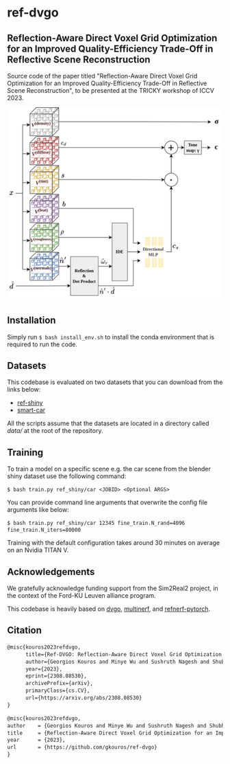 # ref-dvgo
## Reflection-Aware Direct Voxel Grid Optimization for an Improved Quality-Efficiency Trade-Off in Reflective Scene Reconstruction
Source code of the paper titled "Reflection-Aware Direct Voxel Grid Optimization for an Improved Quality-Efficiency Trade-Off in Reflective Scene Reconstruction", to be presented at the TRICKY workshop of ICCV 2023.

![media/architecture.png](media/architecture.png)

## Installation
Simply run `$ bash install_env.sh`  to install the conda environment that is required to run the code.

## Datasets
This codebase is evaluated on two datasets that you can download from the links below:
- [ref-shiny](https://storage.googleapis.com/gresearch/refraw360/ref.zip)
- [smart-car](https://drive.google.com/file/d/16BDhyQJP4mcmFWaJoBBnvyMa1I3lr59o/view?usp=drive_link)

All the scripts assume that the datasets are located in a directory called *data/* at the root of the repository.

## Training
To train a model on a specific scene e.g. the car scene from the blender shiny dataset use the following command:
```shell
$ bash train.py ref_shiny/car <JOBID> <Optional ARGS>
```
You can provide command line arguments that overwrite the config file arguments like below:

```shell
$ bash train.py ref_shiny/car 12345 fine_train.N_rand=4096 fine_train.N_iters=80000
```

Training with the default configuration takes around 30 minutes on average on an Nvidia TITAN V.


## Acknowledgements
We gratefully acknowledge funding support from the Sim2Real2 project, in the context of the Ford-KU Leuven alliance program.

This codebase is heavily based on [dvgo](https://github.com/sunset1995/DirectVoxGO), [multinerf](https://github.com/google-research/multinerf), and [refnerf-pytorch](https://github.com/gkouros/refnerf-pytorch).

## Citation
```latex
@misc{kouros2023refdvgo,
      title={Ref-DVGO: Reflection-Aware Direct Voxel Grid Optimization for an Improved Quality-Efficiency Trade-Off in Reflective Scene Reconstructio}, 
      author={Georgios Kouros and Minye Wu and Sushruth Nagesh and Shubham Shrivastava and Punarjay Chakravarty and Tinne Tuytelaars},
      year={2023},
      eprint={2308.08530},
      archivePrefix={arXiv},
      primaryClass={cs.CV},
      url={https://arxiv.org/abs/2308.08530}
}
```
```latex
@misc{kouros2023refdvgo,
author    = {Georgios Kouros and Minye Wu and Sushruth Nagesh and Shubham Shrivastava and Punarjay Chakravarty and Tinne Tuytelaars},
title     = {Reflection-Aware Direct Voxel Grid Optimization for an Improved Quality-Efficiency Trade-Off in Reflective Scene Reconstruction},
year      = {2023},
url       = {https://github.com/gkouros/ref-dvgo}
}
```
